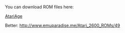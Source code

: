 You can download ROM files here:
    
   [AtariAge](http://www.atariage.com/system_items.html?SystemID=2600&ItemTypeID=ROM)

Better:
http://www.emuparadise.me/Atari_2600_ROMs/49
